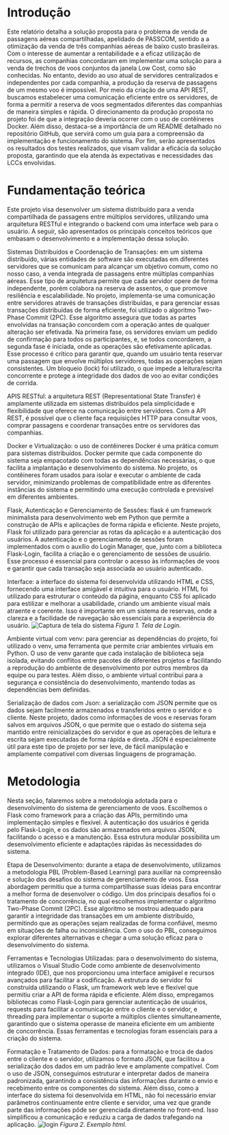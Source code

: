 
# Introdução
Este relatório detalha a solução proposta para o problema de venda de passagens aéreas compartilhadas, apelidado de PASSCOM, sentido a a otimização da venda de três companhias aéreas de baixo custo brasileiras. Com o interesse de aumentar a rentabilidade e a eficaz utilização de recursos, as companhias concordaram em implementar uma solução para a venda de trechos de voos conjuntos da janela Low Cost, como são conhecidas. No entanto, devido ao uso atual de servidores centralizados e independentes por cada companhia, a  produção da reserva de passagens de um mesmo voo é impossível. Por meio da criação de uma API REST, buscamos estabelecer uma comunicação eficiente entre os servidores, de forma a permitir a reserva de voos segmentados diferentes das companhias de maneira simples e rápida. O direcionamento da produção proposta no projeto foi de que a integração deveria ocorrer com o uso de contêineres Docker. Além disso, destaca-se a importância de um README detalhado no repositório GitHub, que servirá como um guia para a compreensão da implementação e funcionamento do sistema.
Por fim, serão apresentados os resultados dos testes realizados, que visam validar a eficácia da solução proposta, garantindo que ela atenda às expectativas e necessidades das LCCs envolvidas.

# Fundamentação teórica 

Este projeto visa desenvolver um sistema distribuído para a venda compartilhada de passagens entre múltiplos servidores, utilizando uma arquitetura RESTful e integrando o backend com uma interface web para o usuário. A seguir, são apresentados os principais conceitos teóricos que embasam o desenvolvimento e a implementação dessa solução.

Sistemas Distribuídos e Coordenação de Transações: em um sistema distribuído, várias entidades de software são executadas em diferentes servidores que se comunicam para alcançar um objetivo comum, como no nosso caso, a venda integrada de passagens entre múltiplas companhias aéreas. Esse tipo de arquitetura permite que cada servidor opere de forma independente, porém colabora na reserva de assentos, o que promove resiliência e escalabilidade. No projeto, implementa-se uma comunicação entre servidores através de transações distribuídas, e para gerenciar essas transações distribuídas de forma eficiente, foi utilizado o algoritmo Two-Phase Commit (2PC). Esse algoritmo assegura que todas as partes envolvidas na transação concordem com a operação antes de qualquer alteração ser efetivada. Na primeira fase, os servidores enviam um pedido de confirmação para todos os participantes, e, se todos concordarem, a segunda fase é iniciada, onde as operações são efetivamente aplicadas. Esse processo é crítico para garantir que, quando um usuário tenta reservar uma passagem que envolve múltiplos servidores, todas as operações sejam consistentes. Um bloqueio (lock) foi utilizado, o que impede a leitura/escrita concorrente e protege a integridade dos dados de voo ao evitar condições de corrida.

APIS RESTful: a arquitetura REST (Representational State Transfer) é amplamente utilizada em sistemas distribuídos pela simplicidade e flexibilidade que oferece na comunicação entre servidores. Com a API REST, é possível que o cliente faça requisições HTTP para consultar voos, comprar passagens e coordenar transações entre os servidores das companhias. 

Docker e Virtualização: o uso de contêineres Docker é uma prática comum para sistemas distribuídos. Docker permite que cada componente do sistema seja empacotado com todas as dependências necessárias, o que facilita a implantação e desenvolvimento do sistema. No projeto, os contêineres foram usados para isolar e executar o ambiente de cada servidor, minimizando problemas de compatibilidade entre as diferentes instâncias do sistema e permitindo uma execução controlada e previsível em diferentes ambientes.

Flask, Autenticação e Gerenciamento de Sessões: flask é um framework minimalista para desenvolvimento web em Python que permite a construção de APIs e aplicações de forma rápida e eficiente. Neste projeto, Flask foi utilizado para gerenciar as rotas da aplicação e a autenticação dos usuários. A autenticação e o gerenciamento de sessões foram implementados com o auxílio do Login Manager, que, junto com a biblioteca Flask-Login, facilita a criação e o gerenciamento de sessões de usuário. Esse processo é essencial para controlar o acesso às informações de voos e garantir que cada transação seja associada ao usuário autenticado.

Interface: a interface do sistema foi desenvolvida utilizando HTML e CSS, fornecendo uma interface amigável e intuitiva para o usuário. HTML foi utilizado para estruturar o conteúdo da página, enquanto CSS foi aplicado para estilizar e melhorar a usabilidade, criando um ambiente visual mais atraente e coerente. Isso é importante em um sistema de reservas, onde a clareza e a facilidade de navegação são essenciais para a experiência do usuário.
![Captura de tela do sistema](https://github.com/user-attachments/assets/b5252605-d264-4cd8-a7de-884c889b5ecb)
*Figura 1. Tela de Login.*

Ambiente virtual com venv: para gerenciar as dependências do projeto, foi utilizado o venv, uma ferramenta que permite criar ambientes virtuais em Python. O uso de venv garante que cada instalação de biblioteca seja isolada, evitando conflitos entre pacotes de diferentes projetos e facilitando a reprodução do ambiente de desenvolvimento por outros membros da equipe ou para testes. Além disso, o ambiente virtual contribui para a segurança e consistência do desenvolvimento, mantendo todas as dependências bem definidas.

Serialização de dados com Json: a serialização com JSON permite que os dados sejam facilmente armazenados e transferidos entre o servidor e o cliente. Neste projeto, dados como informações de voos e reservas foram salvos em arquivos JSON, o que permite que o estado do sistema seja mantido entre reinicializações do servidor e que as operações de leitura e escrita sejam executadas de forma rápida e direta. JSON é especialmente útil para este tipo de projeto por ser leve, de fácil manipulação e amplamente compatível com diversas linguagens de programação.

# Metodologia
Nesta seção, falaremos sobre a metodologia adotada para o desenvolvimento do sistema de gerenciamento de voos. Escolhemos o Flask como framework para a criação das APIs, permitindo uma implementação simples e flexível. A autenticação dos usuários é gerida pelo Flask-Login, e os dados são armazenados em arquivos JSON, facilitando o acesso e a manutenção. Essa estrutura modular possibilita um desenvolvimento eficiente e adaptações rápidas às necessidades do sistema.

Etapa de Desenvolvimento: durante a etapa de desenvolvimento, utilizamos a metodologia PBL (Problem-Based Learning) para auxiliar na compreensão e solução dos desafios do sistema de gerenciamento de voos. Essa abordagem permitiu que a turma compartilhasse suas ideias para encontrar a melhor forma de desenvolver o código. Um dos principais desafios foi o tratamento de concorrência, no qual escolhemos implementar o algoritmo Two-Phase Commit (2PC). Esse algoritmo se mostrou adequado para garantir a integridade das transações em um ambiente distribuído, permitindo que as operações sejam realizadas de forma confiável, mesmo em situações de falha ou inconsistência. Com o uso do PBL, conseguimos explorar diferentes alternativas e chegar a uma solução eficaz para o desenvolvimento do sistema.

Ferramentas e Tecnologias Utilizadas: para o desenvolvimento do sistema, utilizamos o Visual Studio Code como ambiente de desenvolvimento integrado (IDE), que nos proporcionou uma interface amigável e recursos avançados para facilitar a codificação. A estrutura do servidor foi construída utilizando o Flask, um framework web leve e flexível que permitiu criar a API de forma rápida e eficiente. Além disso, empregamos bibliotecas como Flask-Login para gerenciar autenticação de usuários, requests para facilitar a comunicação entre o cliente e o servidor, e threading para implementar o suporte a múltiplos clientes simultaneamente, garantindo que o sistema operasse de maneira eficiente em um ambiente de concorrência. Essas ferramentas e tecnologias foram essenciais para a criação do sistema.

Formatação e Tratamento de Dados: para a formatação e troca de dados entre o cliente e o servidor, utilizamos o formato JSON, que facilitou a serialização dos dados em um padrão leve e amplamente compatível. Com o uso de JSON, conseguimos estruturar e interpretar dados de maneira padronizada, garantindo a consistência das informações durante o envio e recebimento entre os componentes do sistema. Além disso, como a interface do sistema foi desenvolvida em HTML, não foi necessário enviar parâmetros continuamente entre cliente e servidor, uma vez que grande parte das informações pôde ser gerenciada diretamente no front-end. Isso simplificou a comunicação e reduziu a carga de dados trafegando na aplicação.
![login](https://github.com/user-attachments/assets/d7b77507-9006-4761-9231-3cb09a21c103) *Figura 2. Exemplo html.*
